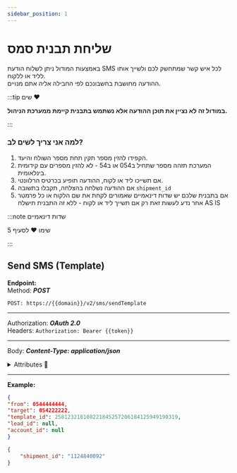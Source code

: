 ```yaml
---
sidebar_position: 1
---
```


# שליחת תבנית סמס
באמצעות המודול ניתן לשלוח הודעת SMS לכל איש קשר שמתחשק לכם ולשייך אותו לליד או ללקוח.  
ההודעה מחושבת בחשבונכם לפי החבילה אליה אתם מנויים.

:::tip שים :heart:

**במודול זה לא נציין את תוכן ההודעה אלא נשתמש בתבנית קיימת ממערכת הניהול.**

:::


### למה אני צריך לשים לב?
1. הקפידו להזין מספר תקין תחת מספר השולח והיעד.
2. המערכת תזהה מספר שתחיל ב054 או ב54 - לא להזין מספרים עם קידומית בינלאומית.
3. אם תשייכו ליד או לקוח, ההודעה תופיע בכרטיס הרלוונטי.
4. אם ההודעה נשלחה בהצלחה, תקבלו בתשובה ``shipment_id``
5. אם בתבנית שלכם יש שדות דינאמיים שאמורים לקחת את שם הלקוח או כל פרמטר אחר נדע לעשות זאת רק אם תשייך ליד או לקוח - ללא זה התבנית תישלח AS IS

:::note שדות דינאמיים

שימו :heart: לסעיף 5

:::

<div class="api-docs api-sec">

## Send SMS (Template)

**Endpoint:**  
Method: ***POST***
<div class="end-point"><code>POST: https://&#123;&#123;domain&#125;&#125;/v2/sms/sendTemplate</code></div>

***
Authorization: ***OAuth 2.0***  
Headers: ``Authorization: Bearer {{token}}``
***
Body: ***Content-Type: application/json***

<details>
  <summary>Attributes 🤖</summary>
  <div class="api-att">


| Required | Key         | Value    |                Note                |
| :------: | ----------- | -------- | :--------------------------------: |
|     ✓    | from        | `number` |             מספר השולח             |
|     ✓    | target      | `number` |              מספר יעד              |
|     ✓    | template_id | `number` | [מזהה תבנית](../sms/sms-templates) |
|          | lead_id     | `string` |              מזהה ליד              |
|          | account_id  | `string` |              מזהה לקוח             |

  </div>
</details>


***
**Example:**
```json title="Request - Status Code: 201 Created"
{
"from": 0544444444,
"target": 054222222,
"template_id": 258123218108221845257206184125949190319,
"lead_id": null,
"account_id": null
}
```

```json title="Response"
{
    "shipment_id": "1124840092"
}
```
</div>